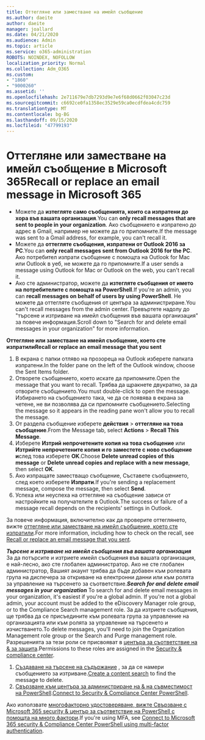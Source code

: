 ```yaml
---
title: Оттегляне или заместване на имейл съобщение
ms.author: daeite
author: daeite
manager: joallard
ms.date: 04/21/2020
ms.audience: Admin
ms.topic: article
ms.service: o365-administration
ROBOTS: NOINDEX, NOFOLLOW
localization_priority: Normal
ms.collection: Adm_O365
ms.custom:
- "1860"
- "9000260"
ms.assetid: ''
ms.openlocfilehash: 2e711679e7db7293d9e7e6f68d0662f03047c23d
ms.sourcegitcommit: c6692ce0fa1358ec3529e59ca0ecdfdea4cdc759
ms.translationtype: MT
ms.contentlocale: bg-BG
ms.lasthandoff: 09/15/2020
ms.locfileid: "47799193"
---
```

# <a name="recall-or-replace-an-email-message-in-microsoft-365"></a><span data-ttu-id="3979a-102">Оттегляне или заместване на имейл съобщение в Microsoft 365</span><span class="sxs-lookup"><span data-stu-id="3979a-102">Recall or replace an email message in Microsoft 365</span></span>

- <span data-ttu-id="3979a-103">Можете да **изтегляте само съобщенията, които са изпратени до хора във вашата организация**.</span><span class="sxs-lookup"><span data-stu-id="3979a-103">You can **only recall messages that are sent to people in your organization**.</span></span> <span data-ttu-id="3979a-104">Ако съобщението е изпратено до адрес в Gmail, например не можете да го припомните.</span><span class="sxs-lookup"><span data-stu-id="3979a-104">If the message was sent to a Gmail address, for example, you can't recall it.</span></span>
- <span data-ttu-id="3979a-105">Можете да **оттегляте съобщения, изпратени от Outlook 2016 за PC**.</span><span class="sxs-lookup"><span data-stu-id="3979a-105">You can **only recall messages sent from Outlook 2016 for the PC**.</span></span> <span data-ttu-id="3979a-106">Ако потребител изпрати съобщение с помощта на Outlook for Mac или Outlook в уеб, не можете да го припомните.</span><span class="sxs-lookup"><span data-stu-id="3979a-106">If a user sends a message using Outlook for Mac or Outlook on the web, you can't recall it.</span></span>
- <span data-ttu-id="3979a-107">Ако сте администратор, можете да **изтегляте съобщения от името на потребителите с помощта на PowerShell**.</span><span class="sxs-lookup"><span data-stu-id="3979a-107">If you're an admin, you can **recall messages on behalf of users by using PowerShell**.</span></span> <span data-ttu-id="3979a-108">Не можете да оттегляте съобщения от центъра за администриране.</span><span class="sxs-lookup"><span data-stu-id="3979a-108">You can't recall messages from the admin center.</span></span> <span data-ttu-id="3979a-109">Превъртете надолу до "търсене и изтриване на имейл съобщения във вашата организация" за повече информация.</span><span class="sxs-lookup"><span data-stu-id="3979a-109">Scroll down to "Search for and delete email messages in your organization" for more information.</span></span>

<span data-ttu-id="3979a-110">**Оттегляне или заместване на имейл съобщение, което сте изпратили**</span><span class="sxs-lookup"><span data-stu-id="3979a-110">**Recall or replace an email message that you sent**</span></span>

1. <span data-ttu-id="3979a-111">В екрана с папки отляво на прозореца на Outlook изберете папката изпратени.</span><span class="sxs-lookup"><span data-stu-id="3979a-111">In the folder pane on the left of the Outlook window, choose the Sent Items folder.</span></span>
2. <span data-ttu-id="3979a-112">Отворете съобщението, което искате да припомните.</span><span class="sxs-lookup"><span data-stu-id="3979a-112">Open the message that you want to recall.</span></span> <span data-ttu-id="3979a-113">Трябва да щракнете двукратно, за да отворите съобщението.</span><span class="sxs-lookup"><span data-stu-id="3979a-113">You must double-click to open the message.</span></span> <span data-ttu-id="3979a-114">Избирането на съобщението така, че да се появява в екрана за четене, не ви позволява да си припомните съобщението.</span><span class="sxs-lookup"><span data-stu-id="3979a-114">Selecting the message so it appears in the reading pane won't allow you to recall the message.</span></span>
3. <span data-ttu-id="3979a-115">От раздела съобщение изберете **действия**  >  **оттегляне на това съобщение**.</span><span class="sxs-lookup"><span data-stu-id="3979a-115">From the Message tab, select **Actions** > **Recall This Message**.</span></span>
4. <span data-ttu-id="3979a-116">Изберете **Изтрий непрочетените копия на това съобщение** или **Изтрийте непрочетените копия и го заместете с ново съобщение и**след това изберете **OK**.</span><span class="sxs-lookup"><span data-stu-id="3979a-116">Choose **Delete unread copies of this message** or **Delete unread copies and replace with a new message**, then select **OK**.</span></span>
5. <span data-ttu-id="3979a-117">Ако изпращате заместващо съобщение, Съставете съобщението, след което изберете **Изпрати**.</span><span class="sxs-lookup"><span data-stu-id="3979a-117">If you're sending a replacement message, compose the message, then select **Send**.</span></span>
6. <span data-ttu-id="3979a-118">Успеха или неуспеха на оттегляне на съобщение зависи от настройките на получателите в Outlook.</span><span class="sxs-lookup"><span data-stu-id="3979a-118">The success or failure of a message recall depends on the recipients' settings in Outlook.</span></span>

<span data-ttu-id="3979a-119">За повече информация, включително как да проверите оттеглянето, вижте [оттегляне или заместване на имейл съобщение, което сте изпратили](https://support.office.com/article/35027f88-d655-4554-b4f8-6c0729a723a0).</span><span class="sxs-lookup"><span data-stu-id="3979a-119">For more information, including how to check on the recall, see [Recall or replace an email message that you sent](https://support.office.com/article/35027f88-d655-4554-b4f8-6c0729a723a0).</span></span>

<span data-ttu-id="3979a-120">***Търсене и изтриване на имейл съобщения във вашата организация*** За да потърсите и изтриете имейл съобщения във вашата организация, е най-лесно, ако сте глобален администратор. Ако не сте глобален администратор, Вашият акаунт трябва да бъде добавен към ролевата група на диспечера за откриване на електронни данни или към ролята за управление на търсенето за съответствие.</span><span class="sxs-lookup"><span data-stu-id="3979a-120">***Search for and delete email messages in your organization*** To search for and delete email messages in your organization, it's easiest if you're a global admin. If you're not a global admin, your account must be added to the eDiscovery Manager role group, or to the Compliance Search management role.</span></span> <span data-ttu-id="3979a-121">За да изтриете съобщения, ще трябва да се присъедините към ролевата група за управление на организацията или към ролята за управление на търсенето и изчистването.</span><span class="sxs-lookup"><span data-stu-id="3979a-121">To delete messages, you'll need to join the Organization Management role group or the Search and Purge management role.</span></span> <span data-ttu-id="3979a-122">Разрешенията за тези роли се присвояват в [центъра за съответствие на & за защита](https://protection.office.com/).</span><span class="sxs-lookup"><span data-stu-id="3979a-122">Permissions to these roles are assigned in the [Security & compliance center](https://protection.office.com/).</span></span>

1. <span data-ttu-id="3979a-123">[Създаване на търсене на съдържание](https://docs.microsoft.com/microsoft-365/compliance/content-search) , за да се намери съобщението за изтриване.</span><span class="sxs-lookup"><span data-stu-id="3979a-123">[Create a content search](https://docs.microsoft.com/microsoft-365/compliance/content-search) to find the message to delete.</span></span>
2. <span data-ttu-id="3979a-124">[Свързване към центъра за администриране на & на съвместимост на PowerShell](https://docs.microsoft.com/powershell/exchange/office-365-scc/connect-to-scc-powershell/connect-to-scc-powershell?view=exchange-ps).</span><span class="sxs-lookup"><span data-stu-id="3979a-124">[Connect to Security & Compliance Center PowerShell](https://docs.microsoft.com/powershell/exchange/office-365-scc/connect-to-scc-powershell/connect-to-scc-powershell?view=exchange-ps).</span></span> 

<span data-ttu-id="3979a-125">Ако използвате [многофакторно удостоверяване, вижте Свързване с Microsoft 365 security & център за съответствие на PowerShell с помощта на много фактори](https://docs.microsoft.com/powershell/exchange/office-365-scc/connect-to-scc-powershell/mfa-connect-to-scc-powershell?view=exchange-ps).</span><span class="sxs-lookup"><span data-stu-id="3979a-125">If you're using MFA, see [Connect to Microsoft 365 security & Compliance Center PowerShell using multi-factor authentication](https://docs.microsoft.com/powershell/exchange/office-365-scc/connect-to-scc-powershell/mfa-connect-to-scc-powershell?view=exchange-ps).</span></span> 
